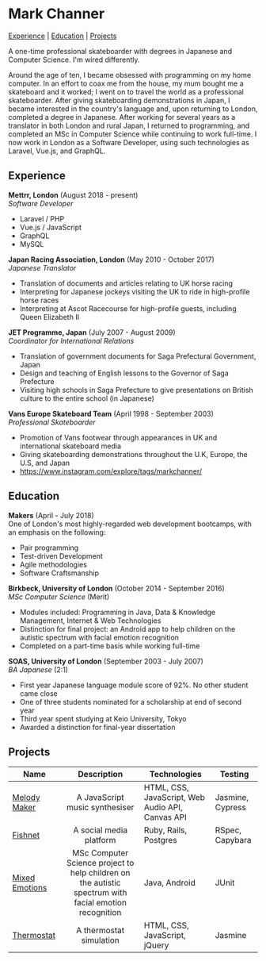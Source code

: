 # Mark Channer

[Experience](#experience) | [Education](#education) | [Projects](#projects)  

A one-time professional skateboarder with degrees in Japanese and Computer Science. I'm wired differently.

Around the age of ten, I became obsessed with programming on my home computer. In an effort to coax me from the house, my mum bought me a skateboard and it worked; I went on to travel the world as a professional skateboarder. After giving skateboarding demonstrations in Japan, I became interested in the country's language and, upon returning to London, completed a degree in Japanese. After working for several years as a translator in both London and rural Japan, I returned to programming, and completed an MSc in Computer Science while continuing to work full-time. I now work in London as a Software Developer, using such technologies as Laravel, Vue.js, and GraphQL.

## Experience

**Mettrr, London** (August 2018 - present)  
*Software Developer*
- Laravel / PHP
- Vue.js / JavaScript
- GraphQL
- MySQL

**Japan Racing Association, London** (May 2010 - October 2017)  
*Japanese Translator*
- Translation of documents and articles relating to UK horse racing
- Interpreting for Japanese jockeys visiting the UK to ride in high-profile horse races
- Interpreting at Ascot Racecourse for high-profile guests, including Queen Elizabeth II

**JET Programme, Japan** (July 2007 - August 2009)  
*Coordinator for International Relations*
- Translation of government documents for Saga Prefectural Government, Japan
- Design and teaching of English lessons to the Governor of Saga Prefecture
- Visiting high schools in Saga Prefecture to give presentations on British culture to the entire school (in Japanese)

**Vans Europe Skateboard Team** (April 1998 - September 2003)  
*Professional Skateboarder*
- Promotion of Vans footwear through appearances in UK and international skateboard media
- Giving skateboarding demonstrations throughout the U.K, Europe, the U.S, and Japan
- https://www.instagram.com/explore/tags/markchanner/


## Education
**Makers** (April - July 2018)  
One of London's most highly-regarded web development bootcamps, with an emphasis on the following:  
- Pair programming
- Test-driven Development
- Agile methodologies
- Software Craftsmanship

**Birkbeck, University of London** (October 2014 - September 2016)  
*MSc Computer Science* (Merit)  
- Modules included: Programming in Java, Data & Knowledge Management, Internet & Web Technologies
- Distinction for final project: an Android app to help children on the autistic spectrum with facial emotion recognition
- Completed on a part-time basis while working full-time

**SOAS, University of London** (September 2003 - July 2007)  
*BA Japanese* (2:1)  
- First year Japanese language module score of 92%. No other student came close
- One of three students nominated for a scholarship at end of second year
- Third year spent studying at Keio University, Tokyo
- Awarded a distinction for final-year dissertation


## Projects

| Name                                                         |                         Description                          | Technologies                                             | Testing    |
| ------------------------------------------------------------ | :----------------------------------------------------------: | ------------------------------------------------------------ | ---------------------- |
| [Melody Maker](https://github.com/MarkChanner/final-project)  | A JavaScript music synthesiser | HTML, CSS, JavaScript, Web Audio API, Canvas API | Jasmine, Cypress       |
| [Fishnet](https://github.com/ZoeKavanagh/fishnet)        |      A social media platform     | Ruby, Rails, Postgres    | RSpec, Capybara |
| [Mixed Emotions](https://github.com/MarkChanner/MScComputerScienceProject) |  MSc Computer Science project to help children on the autistic spectrum with facial emotion recognition   | Java, Android                                   | JUnit                  |
| [Thermostat](https://github.com/MarkChanner/thermostat-js) | A thermostat simulation | HTML, CSS, JavaScript, jQuery  |  Jasmine      |

